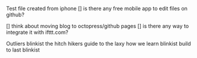 Test file created from iphone
[] is there any free mobile app to edit files on github?

[] think about moving blog to octopress/github pages
[] is there any way to integrate it with ifttt.com?

Outliers blinkist
the hitch hikers guide to the laxy
how we learn blinkist
build to last blinkist

